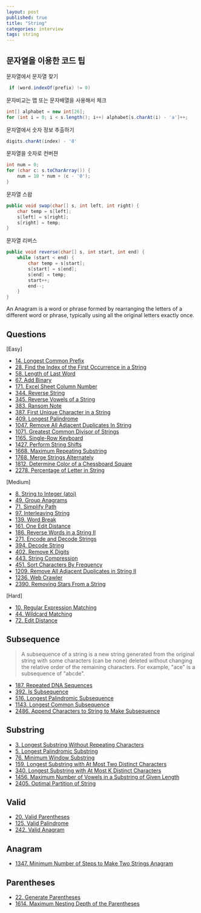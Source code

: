 ```yaml
---
layout: post
published: true
title: "String"
categories: interview
tags: string
---
```


## 문자열을 이용한 코드 팁
문자열에서 문자열 찾기
```java
 if (word.indexOf(prefix) != 0)
```

문자비교는 맵 또는 문자배열을 사용해서 체크
```java
int[] alphabet = new int[26];
for (int i = 0; i < s.length(); i++) alphabet[s.charAt(i) - 'a']++;
```

문자열에서 숫자 정보 추출하기
```java
digits.charAt(index) - '0'
```

문자열을 숫자로 컨버젼
```java
int num = 0;
for (char c: s.toCharArray()) {
    num = 10 * num + (c - '0');
}
```

문자열 스왑
```java
public void swap(char[] s, int left, int right) {
    char temp = s[left];
    s[left] = s[right];
    s[right] = temp; 
}
```

문자열 리버스
```java
public void reverse(char[] s, int start, int end) {
    while (start < end) {
        char temp = s[start];
        s[start] = s[end];
        s[end] = temp;
        start++;
        end--;
    }
}
```

An Anagram is a word or phrase formed by rearranging the letters of a different word or phrase, typically using all the original letters exactly once.

## Questions

[Easy]
- [14. Longest Common Prefix](/interview/2023/06/08/longest-common-prefix/)
- [28. Find the Index of the First Occurrence in a String](/interview/2023/05/01/find-the-index-of-the-first-occurrence-in-a-string/)
- [58. Length of Last Word](/interview/2023/06/08/length-of-last-word/)
- [67. Add Binary](/interview/2023/05/21/add-binary/)
- [171. Excel Sheet Column Number](/interview/2023/05/21/excel-sheet-column-number/)
- [344. Reverse String](/interview/2023/05/01/reverse-string/)
- [345. Reverse Vowels of a String](/interview/2023/05/22/reverse-vowels-of-a-string/)
- [383. Ransom Note](/interview/2023/06/13/ransom-note/)
- [387. First Unique Character in a String](/interview/2023/05/02/first-unique-character-in-a-string/)
- [409. Longest Palindrome](/interview/2023/05/21/longest-palindrome/)
- [1047. Remove All Adjacent Duplicates In String](/interview/2023/05/03/remove-all-adjacent-duplicates-in-string/)
- [1071. Greatest Common Divisor of Strings](/interview/2023/05/21/greatest-common-divisor-of-strings.md)
- [1165. Single-Row Keyboard](/interview/2023/08/01/single-row-keyboard/)
- [1427. Perform String Shifts](/interview/2023/06/03/perform-string-shifts/)
- [1668. Maximum Repeating Substring](/interview/2023/12/01/maximum-repeating-substring/)
- [1768. Merge Strings Alternately](/interview/2023/05/21/merge-strings-alternately/)
- [1812. Determine Color of a Chessboard Square](/interview/2023/09/23/determine-color-of-a-chessboard-square/)
- [2278. Percentage of Letter in String](/interview/2023/09/22/percentage-of-letter-in-string/)

[Medium]
- [8. String to Integer (atoi)](/interview/2023/05/21/string-to-integer-atoi/)
- [49. Group Anagrams](/interview/2023/02/20/group-anagrams/)
- [71. Simplify Path](/interview/2023/05/21/simplify-path/)
- [97. Interleaving String](/interview/2023/05/21/interleaving-string/)
- [139. Word Break](/interview/2023/05/21/word-break/)
- [161. One Edit Distance](/interview/2023/07/15/one-edit-distance/)
- [186. Reverse Words in a String II](/interview/2023/06/19/reverse-words-in-a-string-ii/)
- [271. Encode and Decode Strings](/interview/2023/05/21/encode-and-decode-strings/)
- [394. Decode String](/interview/2023/04/11/decode-string/)
- [402. Remove K Digits](/interview/2023/05/21/remove-k-digits/)
- [443. String Compression](/interview/2023/05/21/string-compression/)
- [451. Sort Characters By Frequency](/interview/2023/05/21/sort-characters-by-frequency/)
- [1209. Remove All Adjacent Duplicates in String II](/interview/2023/04/21/remove-all-adjacent-duplicates-in-string-ii/)
- [1236. Web Crawler](/interview/2023/05/21/web-crawler/)
- [2390. Removing Stars From a String](/interview/2023/05/21/removing-stars-from-a-string/)

[Hard]
- [10. Regular Expression Matching](/interview/2023/05/21/regular-expression-matching/)
- [44. Wildcard Matching](/interview/2023/05/21/wildcard-matching/)
- [72. Edit Distance](/interview/2023/05/21/edit-distance/)

## Subsequence
> A subsequence of a string is a new string generated from the original string with some characters (can be none) deleted without changing the relative order of the remaining characters.
  For example, "ace" is a subsequence of "abcde".

- [187. Repeated DNA Sequences](/interview/2023/04/11/repeated-dna-sequences/)
- [392. Is Subsequence](/interview/2023/05/21/is-subsequence/)
- [516. Longest Palindromic Subsequence](/interview/2023/05/21/longest-palindromic-subsequence/)
- [1143. Longest Common Subsequence](/interview/2023/04/29/longest-common-subsequence/)
- [2486. Append Characters to String to Make Subsequence](/interview/2023/07/18/append-characters-to-string-to-make-subsequence/)

## Substring

- [3. Longest Substring Without Repeating Characters](/interview/2023/02/21/longest-substring-without-repeating-characters/)
- [5. Longest Palindromic Substring](/interview/2023/04/06/longest-palindromic-substring)
- [76. Minimum Window Substring](/interview/2023/05/21/minimum-window-substring/)
- [159. Longest Substring with At Most Two Distinct Characters](/interview/2023/05/29/longest-substring-with-at-most-two-distinct-characters/)
- [340. Longest Substring with At Most K Distinct Characters](/interview/2023/05/29/longest-substring-with-at-most-k-distinct-characters/)
- [1456. Maximum Number of Vowels in a Substring of Given Length](/interview/2023/06/05/maximum-number-of-vowels-in-a-substring-of-given-length/)
- [2405. Optimal Partition of String](/interview/2023/07/14/optimal-partition-of-string/)

## Valid
- [20. Valid Parentheses](/interview/2023/05/21/valid-parentheses/)
- [125. Valid Palindrome](/interview/2023/05/21/valid-palindrome/)
- [242. Valid Anagram](/interview/2023/05/21/valid-anagram/)

## Anagram
- [1347. Minimum Number of Steps to Make Two Strings Anagram](/interview/2023/04/18/minimum-number-of-steps-to-make-two-strings-anagram/)

## Parentheses
- [22. Generate Parentheses](/interview/2023/04/12/generate-parentheses/)
- [1614. Maximum Nesting Depth of the Parentheses](/interview/2023/05/21/maximum-nesting-depth-of-the-parentheses)